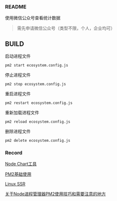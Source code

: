 ### README

使用微信公众号查看统计数据
> 需先申请微信公众号（类型不限，个人，企业均可）

## BUILD

启动进程文件

```pm2 start ecosystem.config.js```

停止进程文件

```pm2 stop ecosystem.config.js```

重启进程文件

```pm2 restart ecosystem.config.js```

重新加载进程文件

```pm2 reload ecosystem.config.js```

删除进程文件

```pm2 delete ecosystem.config.js```

### Record

[Node Chart工具](https://itbilu.com/nodejs/npm/BkCASacpm.html)

[PM2基础使用](https://juejin.im/post/5be406705188256dbb5176f9)

[Linux SSR](https://smileorigin.site/2018/12/21/Linux/Linux%20SSR/)

[关于Node进程管理器PM2使用技巧和需要注意的地方](https://github.com/jawil/blog/issues/7)